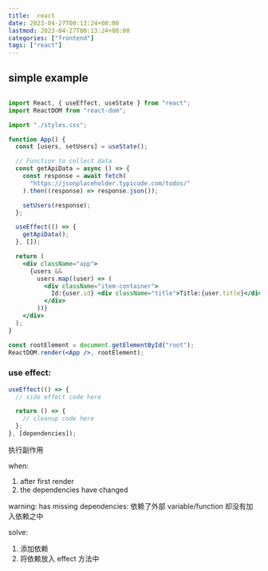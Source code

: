 ```yaml
---
title:  react
date: 2023-04-27T00:13:24+08:00
lastmod: 2023-04-27T00:13:24+08:00
categories: ["frontend"]
tags: ["react"]
---
```



## simple example
```jsx

import React, { useEffect, useState } from "react";
import ReactDOM from "react-dom";

import "./styles.css";

function App() {
  const [users, setUsers] = useState();

  // Function to collect data
  const getApiData = async () => {
    const response = await fetch(
      "https://jsonplaceholder.typicode.com/todos/"
    ).then((response) => response.json());

    setUsers(response);
  };

  useEffect(() => {
    getApiData();
  }, []);

  return (
    <div className="app">
      {users &&
        users.map((user) => (
          <div className="item-container">
            Id:{user.id} <div className="title">Title:{user.title}</div>
          </div>
        ))}
    </div>
  );
}

const rootElement = document.getElementById("root");
ReactDOM.render(<App />, rootElement);
```


### use effect:
```jsx
useEffect(() => {
  // side effect code here

  return () => {
    // cleanup code here
  };
}, [dependencies]);
```

执行副作用

when:
1. after first render 
2. the dependencies have changed



warning: has missing dependencies:
依赖了外部 variable/function  却没有加入依赖之中

solve:
1. 添加依赖
2. 将依赖放入 effect 方法中


